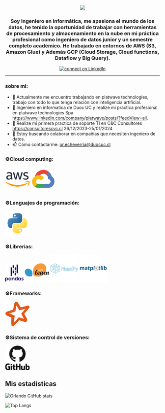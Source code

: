 <div id="header" align="center">
  <img src="https://media.giphy.com/media/bGgsc5mWoryfgKBx1u/giphy.gif" width="200">
  <h3 align="center">Soy Ingeniero en Informática, me apasiona el mundo de los datos, he tenido la oportunidad de trabajar con herramientas de procesamiento y almacenamiento en la nube en mi práctica profesional como ingeniero de datos junior y un semestre completo académico. He trabajado en entornos de AWS (S3, Amazon Glue) y Además GCP (Cloud Storage, Cloud functions, Dataflow y Big Query).</h3>
</div>
<div id="badges" align="center">
  <div align="center">
    <a href="https://www.linkedin.com/in/orlando-andres-echeverría-hernández-670613274/">
      <img
        src="https://img.shields.io/badge/En linea-%40Orlando Echeverria Hernandez-%230077B5.svg?style=social&logo=linkedin"
        alt="connect on LinkedIn">
    </a>
  </div>
</div>

---
### sobre mi:
- 🥇 Actualmente me encuentro trabajando en platwave technologies, trabajo con todo lo que tenga relación con inteligencia artificial.
- 📅 Ingeniero en informatica de Duoc UC y realize mi practica profesional en platwave technologies Spa https://www.linkedin.com/company/platwave/posts/?feedView=all.
- 📅 Realize mi primera practica de soporte TI en C&C Consultores https://consultorescyc.cl 26/12/2023-25/01/2024
- 👯 Estoy buscando colaborar en compañías que necesiten ingeniero de datos.
- 📫 Cómo contactarme: or.echeverria@duocuc.cl
<div align="left">
  <h3>⚙Cloud computing:</h3>
  
  <img src="https://github.com/devicons/devicon/blob/master/icons/amazonwebservices/amazonwebservices-original-wordmark.svg" title="Python" alt="GitHub" width="80" height="80" style="display:inline-block" />
  <img src="https://github.com/devicons/devicon/blob/master/icons/googlecloud/googlecloud-original.svg" title="Python" alt="GitHub" width="80" height="80" style="display:inline-block" />
</div>
  
<div align="left">
  <h3>⚙Lenguajes de programación:</h3>
  
  <img src="https://raw.githubusercontent.com/devicons/devicon/1119b9f84c0290e0f0b38982099a2bd027a48bf1/icons/python/python-original.svg" title="Python" alt="GitHub" width="80" height="80" style="display:inline-block" />

  

</div>

<div align="left">
  <h3>⚙Librerias:</h3>
  
  <img src="https://github.com/devicons/devicon/blob/master/icons/pandas/pandas-original-wordmark.svg" title="GitHub" alt="GitHub" width="60" height="60" style="display:inline-block" />
  
  <img src="https://github.com/devicons/devicon/blob/master/icons/scikitlearn/scikitlearn-original.svg" title="GitHub" alt="GitHub" width="80" height="80" style="display:inline-block" />
  
  <img src="https://github.com/devicons/devicon/blob/master/icons/numpy/numpy-line-wordmark.svg" title="GitHub" alt="GitHub" width="90" height="90" style="display:inline-block" />

  <img src="https://github.com/devicons/devicon/blob/master/icons/matplotlib/matplotlib-original-wordmark.svg" title="GitHub" alt="GitHub" width="90" height="90" style="display:inline-block" />
</div>
<div align="left">
  
  <h3>⚙Frameworks:</h3>
    <img src="https://github.com/devicons/devicon/blob/master/icons/apachespark/apachespark-original.svg" title="GitHub" alt="GitHub" width="80" height="80" style="display:inline-block" />
  

  

</div>

<div align="left">
  <h3>⚙Sistema de control de versiones:</h3>
  
  <img src="https://raw.githubusercontent.com/devicons/devicon/1119b9f84c0290e0f0b38982099a2bd027a48bf1/icons/github/github-original-wordmark.svg" title="GitHub" alt="GitHub" width="80" height="80" style="display:inline-block" />
  
</div>

## Mis estadísticas
![Orlando GitHub stats](https://github-readme-stats.vercel.app/api?username=Echeverria29&show_icons=true&theme=radical)

![Top Langs](https://github-readme-stats.vercel.app/api/top-langs/?username=Echeverria29&size_weight=0.5&count_weight=0.5)

